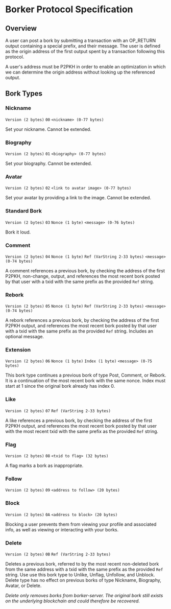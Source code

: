 # Borker Protocol Specification

## Overview
A user can post a bork by submitting a transaction with an OP_RETURN output containing a special prefix, and their message.
The user is defined as the origin address of the first output spent by a transaction following this protocol.

A user's address must be P2PKH in order to enable an optimization in which we can determine the origin address without
looking up the referenced output.


## Bork Types

### Nickname
`Version (2 bytes)` `00` `<nickname> (0-77 bytes)`

Set your nickname. Cannot be extended.

### Biography
`Version (2 bytes)` `01` `<biography> (0-77 bytes)`

Set your biography. Cannot be extended.

### Avatar
`Version (2 bytes)` `02` `<link to avatar image> (0-77 bytes)`

Set your avatar by providing a link to the image. Cannot be extended.

### Standard Bork
`Version (2 bytes)` `03` `Nonce (1 byte)` `<message> (0-76 bytes)`

Bork it loud.

### Comment
`Version (2 bytes)` `04` `Nonce (1 byte)` `Ref (VarString 2-33 bytes)` `<message> (0-74 bytes)`

A comment references a previous bork, by checking the address of the first P2PKH, non-change, output,
and references the most recent bork posted by that user with a txid with the same prefix as the provided `Ref` string.

### Rebork
`Version (2 bytes)` `05` `Nonce (1 byte)` `Ref (VarString 2-33 bytes)` `<message> (0-74 bytes)`

A rebork references a previous bork, by checking the address of the first P2PKH output,
and references the most recent bork posted by that user with a txid with the same prefix as the provided `Ref` string. Includes an optional message.

### Extension
`Version (2 bytes)` `06` `Nonce (1 byte)` `Index (1 byte)` `<message> (0-75 bytes)`

This bork type continues a previous bork of type Post, Comment, or Rebork. It is a continuation of the most recent bork with the same nonce. Index must start at 1 since the original bork already has index 0.

### Like
`Version (2 bytes)` `07` `Ref (VarString 2-33 bytes)`

A like references a previous bork, by checking the address of the first P2PKH output,
and references the most recent bork posted by that user with the most recent txid with the same prefix as the provided `Ref` string.

### Flag

`Version (2 bytes)` `08` `<txid to flag> (32 bytes)`

A flag marks a bork as inappropriate.

### Follow
`Version (2 bytes)` `09` `<address to follow> (20 bytes)`

### Block
`Version (2 bytes)` `0A` `<address to block> (20 bytes)`

Blocking a user prevents them from viewing your profile and associated info, as well as viewing or interacting with your borks.

### Delete

`Version (2 bytes)` `0B` `Ref (VarString 2-33 bytes)`

Deletes a previous bork, referred to by the most recent non-deleted bork from the same address with a txid with the same prefix as the provided `Ref` string. Use use this bork type to Unlike, Unflag, Unfollow, and Unblock. Delete type has no effect on previous borks of type Nickname, Biography, Avatar, or Delete.

*Delete only removes borks from borker-server. The original bork still exists on the underlying blockchain and could therefore be recovered.*
